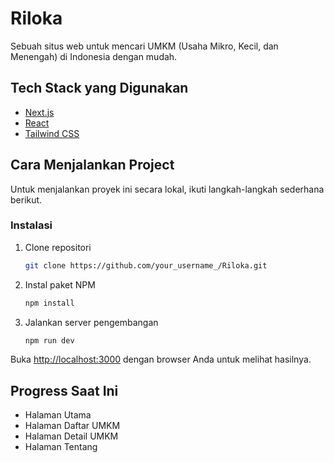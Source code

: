 # Riloka

Sebuah situs web untuk mencari UMKM (Usaha Mikro, Kecil, dan Menengah) di Indonesia dengan mudah.

## Tech Stack yang Digunakan

*   [Next.js](https://nextjs.org/)
*   [React](https://react.dev/)
*   [Tailwind CSS](https://tailwindcss.com/)

## Cara Menjalankan Project

Untuk menjalankan proyek ini secara lokal, ikuti langkah-langkah sederhana berikut.

### Instalasi

1.  Clone repositori
    ```sh
    git clone https://github.com/your_username_/Riloka.git
    ```
2.  Instal paket NPM
    ```sh
    npm install
    ```
3.  Jalankan server pengembangan
    ```sh
    npm run dev
    ```

Buka [http://localhost:3000](http://localhost:3000) dengan browser Anda untuk melihat hasilnya.

## Progress Saat Ini

*   Halaman Utama
*   Halaman Daftar UMKM
*   Halaman Detail UMKM
*   Halaman Tentang
